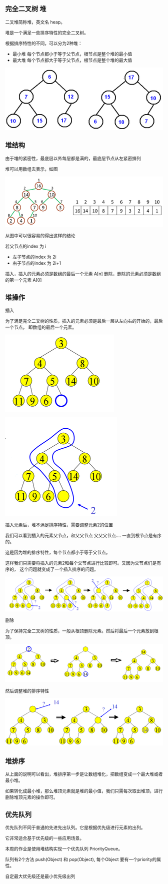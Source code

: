 
完全二叉树 堆
---------

二叉堆简称堆，英文名 heap。

堆是一个满足一些排序特性的完全二叉树。

根据排序特性的不同，可以分为2种堆：

* 最小堆 每个节点都小于等于父节点，根节点是整个堆的最小值
* 最大堆 每个节点都大于等于父节点，根节点是整个堆的最大值

![](heap.png)


堆结构
----
由于堆的紧密性，最底层以外每层都是满的，最底层节点从左紧密排列

堆可以用数组去表示，如图

![](heap-and-array.png)

从图中可以很容易的得出这样的结论

若父节点的index 为 i
* 左子节点的index 为 2i
* 右子节点的index 为 2i+1

插入，插入的元素必须是数组的最后一个元素 A[n]
删除，删除的元素必须是数组的第一个元素 A[0]

堆操作
---
插入

为了满足完全二叉树的性质，插入的元素必须是最后一层从左向右的开始的，最后一个节点。
即数组的最后一个元素。


![插入元素2](heapins1.png)


![插入元素2](heapins2.png)

插入元素后，堆不满足排序特性，需要调整元素2的位置

我们可以看到插入的元素父节点，和父父节点 父父父节点.... 一直到根节点是有序的。

这是因为堆的排序特性，每个节点都小于等于父节点。

这样我们只需要将插入的元素2和每个父节点进行比较即可。又因为父节点们是有序的，
这个问题就变成了一个插入排序的问题。

![插入元素2](heapins3.png)


删除

为了保持完全二叉树的性质，一般从根顶删除元素。然后将最后一个元素放到根顶。

![删除元素](heapdel1.png)

然后调整堆的排序特性

![删除元素](heapdel2.png)


堆排序
---

从上面的说明可以看出，堆排序第一步是让数组堆化，把数组变成一个最大堆或者最小堆。

如果转化成最小堆，那么堆顶元素就是堆的最小值，我们只需每次取出堆顶，进行删除堆顶元素的操作即可。

优先队列
----
优先队列不同于普通的先进先出队列。它是根据优先级进行元素的出列。

它非常适合基于优先级的一些应用场景。

本周的作业是使用堆结构实现一个优先队列 PriorityQueue。

队列有2个方法 push(Object) 和 pop(Object), 每个Object 要有一个priority的属性。

自定最大优先级还是最小优先级出列
